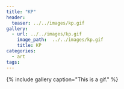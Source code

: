 ```yaml
---
title: "KP"
header:
  teaser: ../../images/kp.gif
gallery:
  - url: ../../images/kp.gif
    image_path:  ../../images/kp.gif
    title: KP
categories:
  - art
tags:
---
```


{% include gallery caption="This is a gif." %}

